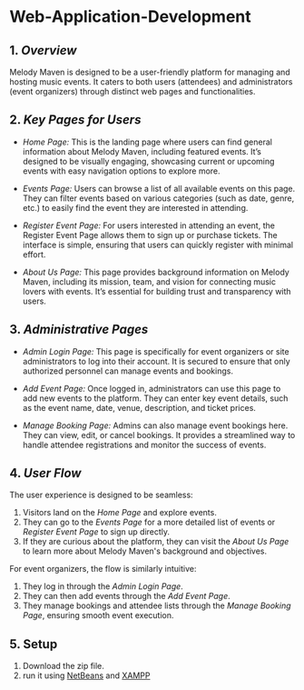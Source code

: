 # Web-Application-Development

## 1. *Overview*
Melody Maven is designed to be a user-friendly platform for managing and hosting music events. It caters to both users (attendees) and administrators (event organizers) through distinct web pages and functionalities. 

## 2. *Key Pages for Users*

- *Home Page:* 
  This is the landing page where users can find general information about Melody Maven, including featured events. It’s designed to be visually engaging, showcasing current or upcoming events with easy navigation options to explore more.

- *Events Page:*
  Users can browse a list of all available events on this page. They can filter events based on various categories (such as date, genre, etc.) to easily find the event they are interested in attending.

- *Register Event Page:*
  For users interested in attending an event, the Register Event Page allows them to sign up or purchase tickets. The interface is simple, ensuring that users can quickly register with minimal effort.

- *About Us Page:*
  This page provides background information on Melody Maven, including its mission, team, and vision for connecting music lovers with events. It’s essential for building trust and transparency with users.

## 3. *Administrative Pages*

- *Admin Login Page:*
  This page is specifically for event organizers or site administrators to log into their account. It is secured to ensure that only authorized personnel can manage events and bookings.

- *Add Event Page:*
  Once logged in, administrators can use this page to add new events to the platform. They can enter key event details, such as the event name, date, venue, description, and ticket prices.

- *Manage Booking Page:*
  Admins can also manage event bookings here. They can view, edit, or cancel bookings. It provides a streamlined way to handle attendee registrations and monitor the success of events.

## 4. *User Flow*

The user experience is designed to be seamless:
1. Visitors land on the *Home Page* and explore events.
2. They can go to the *Events Page* for a more detailed list of events or *Register Event Page* to sign up directly.
3. If they are curious about the platform, they can visit the *About Us Page* to learn more about Melody Maven's background and objectives.

For event organizers, the flow is similarly intuitive:
1. They log in through the *Admin Login Page*.
2. They can then add events through the *Add Event Page*.
3. They manage bookings and attendee lists through the *Manage Booking Page*, ensuring smooth event execution.

## 5. Setup
1. Download the zip file.
2. run it using [NetBeans](https://netbeans.apache.org/front/main/download/nb17/index.html) and [XAMPP](https://www.apachefriends.org/download.html)




